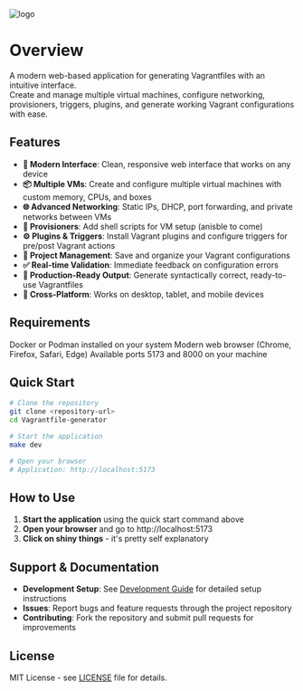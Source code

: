 ![logo](logo_light_cropped.png)
# Overview

A modern web-based application for generating Vagrantfiles with an intuitive interface.  
Create and manage multiple virtual machines, configure networking, provisioners, triggers, plugins, and generate working Vagrant configurations with ease.

## Features

- **🚀 Modern Interface**: Clean, responsive web interface that works on any device
- **📦 Multiple VMs**: Create and configure multiple virtual machines with custom memory, CPUs, and boxes
- **🌐 Advanced Networking**: Static IPs, DHCP, port forwarding, and private networks between VMs
- **🔧 Provisioners**: Add shell scripts for VM setup (anisble to come)
- **⚙️ Plugins & Triggers**: Install Vagrant plugins and configure triggers for pre/post Vagrant actions
- **💾 Project Management**: Save and organize your Vagrant configurations
- **✅ Real-time Validation**: Immediate feedback on configuration errors
- **📝 Production-Ready Output**: Generate syntactically correct, ready-to-use Vagrantfiles
- **📱 Cross-Platform**: Works on desktop, tablet, and mobile devices

## Requirements
Docker or Podman installed on your system
Modern web browser (Chrome, Firefox, Safari, Edge)
Available ports 5173 and 8000 on your machine

## Quick Start

```bash
# Clone the repository
git clone <repository-url>
cd Vagrantfile-generator

# Start the application
make dev

# Open your browser
# Application: http://localhost:5173
```

## How to Use

1. **Start the application** using the quick start command above
2. **Open your browser** and go to http://localhost:5173
3. **Click on shiny things** - it's pretty self explanatory

## Support & Documentation

- **Development Setup**: See [Development Guide](DEVELOPMENT.md) for detailed setup instructions
- **Issues**: Report bugs and feature requests through the project repository
- **Contributing**: Fork the repository and submit pull requests for improvements

## License

MIT License - see [LICENSE](LICENSE) file for details.
